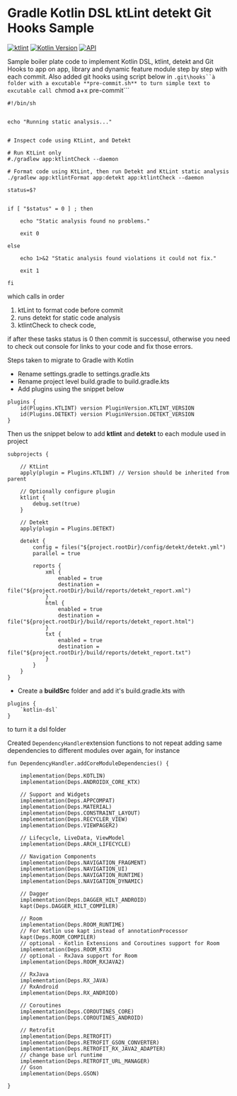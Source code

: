 # Gradle Kotlin DSL ktLint detekt Git Hooks Sample

[![ktlint](https://img.shields.io/badge/code%20style-%E2%9D%A4-FF4081.svg)](https://ktlint.github.io/)
[![Kotlin Version](https://img.shields.io/badge/kotlin-1.3.72-blue.svg)](https://kotlinlang.org)
[![API](https://img.shields.io/badge/API-21%2B-brightgreen.svg?style=flat)](https://android-arsenal.com/api?level=21)

Sample boiler plate code to implement Kotlin DSL, ktlint, detekt and Git Hooks to app on app, library and dynamic feature module step by step with each commit. Also added git hooks using script below in ```.git\hooks``à folder with a excutable **pre-commit.sh** to turn simple text to excutable call ```chmod a+x pre-commit```

```
#!/bin/sh


echo "Running static analysis..."


# Inspect code using KtLint, and Detekt

# Run KtLint only
#./gradlew app:ktlintCheck --daemon

# Format code using KtLint, then run Detekt and KtLint static analysis
./gradlew app:ktlintFormat app:detekt app:ktlintCheck --daemon

status=$?


if [ "$status" = 0 ] ; then

    echo "Static analysis found no problems."

    exit 0

else

    echo 1>&2 "Static analysis found violations it could not fix."

    exit 1

fi
```

which calls in order

1. ktLint to format code before commit
2. runs detekt for static code analysis
3. ktlintCheck to check code,

if after these tasks status is 0 then commit is successul, otherwise you need to check out console for links to your code and fix those errors.


Steps taken to migrate to Gradle with Kotlin

* Rename settings.gradle to settings.gradle.kts
* Rename project level build.gradle to build.gradle.kts
* Add plugins using the snippet below
```
plugins {
    id(Plugins.KTLINT) version PluginVersion.KTLINT_VERSION
    id(Plugins.DETEKT) version PluginVersion.DETEKT_VERSION
}
```

Then us the snippet below to add **ktlint** and **detekt** to each module used in project

```
subprojects {

    // KtLint
    apply(plugin = Plugins.KTLINT) // Version should be inherited from parent

    // Optionally configure plugin
    ktlint {
        debug.set(true)
    }

    // Detekt
    apply(plugin = Plugins.DETEKT)

    detekt {
        config = files("${project.rootDir}/config/detekt/detekt.yml")
        parallel = true

        reports {
            xml {
                enabled = true
                destination = file("${project.rootDir}/build/reports/detekt_report.xml")
            }
            html {
                enabled = true
                destination = file("${project.rootDir}/build/reports/detekt_report.html")
            }
            txt {
                enabled = true
                destination = file("${project.rootDir}/build/reports/detekt_report.txt")
            }
        }
    }
}
```
* Create a **buildSrc** folder and add it's build.gradle.kts with
```
plugins {
    `kotlin-dsl`
}
```
to turn it a dsl folder

Created ```DependencyHandler```extension functions to not repeat adding same dependencies to different modules over again, for instance
```
fun DependencyHandler.addCoreModuleDependencies() {

    implementation(Deps.KOTLIN)
    implementation(Deps.ANDROIDX_CORE_KTX)

    // Support and Widgets
    implementation(Deps.APPCOMPAT)
    implementation(Deps.MATERIAL)
    implementation(Deps.CONSTRAINT_LAYOUT)
    implementation(Deps.RECYCLER_VIEW)
    implementation(Deps.VIEWPAGER2)

    // Lifecycle, LiveData, ViewModel
    implementation(Deps.ARCH_LIFECYCLE)

    // Navigation Components
    implementation(Deps.NAVIGATION_FRAGMENT)
    implementation(Deps.NAVIGATION_UI)
    implementation(Deps.NAVIGATION_RUNTIME)
    implementation(Deps.NAVIGATION_DYNAMIC)

    // Dagger
    implementation(Deps.DAGGER_HILT_ANDROID)
    kapt(Deps.DAGGER_HILT_COMPILER)

    // Room
    implementation(Deps.ROOM_RUNTIME)
    // For Kotlin use kapt instead of annotationProcessor
    kapt(Deps.ROOM_COMPILER)
    // optional - Kotlin Extensions and Coroutines support for Room
    implementation(Deps.ROOM_KTX)
    // optional - RxJava support for Room
    implementation(Deps.ROOM_RXJAVA2)

    // RxJava
    implementation(Deps.RX_JAVA)
    // RxAndroid
    implementation(Deps.RX_ANDRIOD)

    // Coroutines
    implementation(Deps.COROUTINES_CORE)
    implementation(Deps.COROUTINES_ANDROID)

    // Retrofit
    implementation(Deps.RETROFIT)
    implementation(Deps.RETROFIT_GSON_CONVERTER)
    implementation(Deps.RETROFIT_RX_JAVA2_ADAPTER)
    // change base url runtime
    implementation(Deps.RETROFIT_URL_MANAGER)
    // Gson
    implementation(Deps.GSON)

}
```
